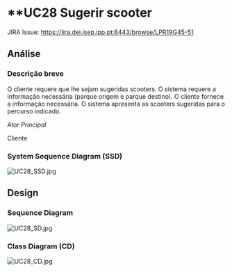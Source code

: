 # **UC28 Sugerir scooterJIRA Issue: https://jira.dei.isep.ipp.pt:8443/browse/LPR19G45-51## Análise### Descrição breveO cliente requere que lhe sejam sugeridas scooters. O sistema requere a informação necessária (parque origem e parque destino). O cliente fornece a informação necessária. O sistema apresenta as scooters sugeridas para o percurso indicado.*Ator Principal*Cliente### System Sequence Diagram (SSD)![UC28_SSD.jpg](UC28_SSD.jpg)## Design### Sequence Diagram![UC28_SD.jpg](UC28_SD.jpg)### Class Diagram (CD)![UC28_CD.jpg](UC28_CD.jpg)